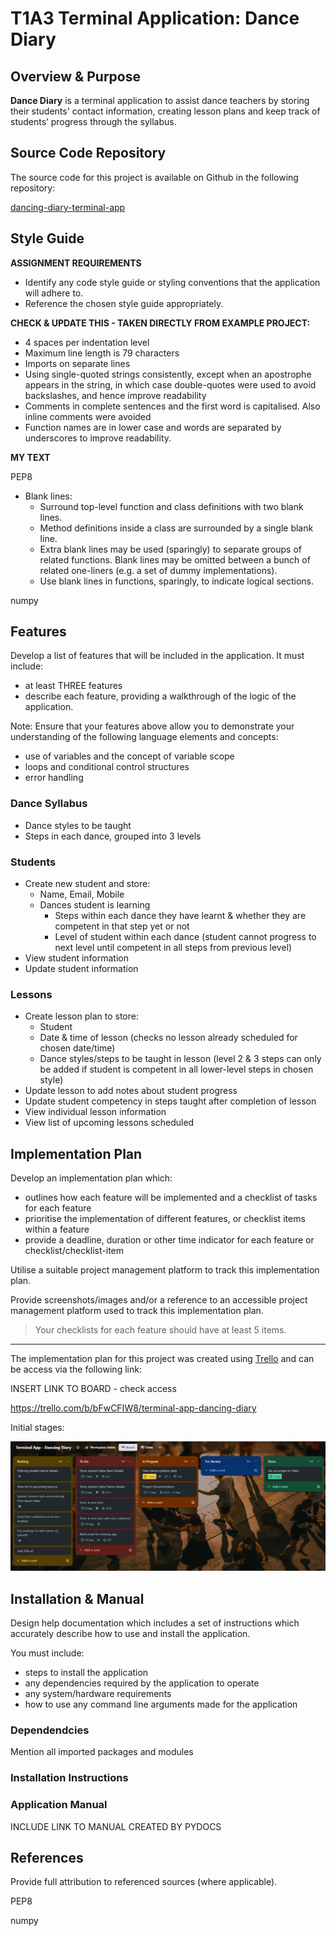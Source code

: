 # T1A3 Terminal Application:  Dance Diary

## Overview & Purpose
**Dance Diary** is a terminal application to assist dance teachers by storing their students' contact information, creating lesson plans and keep track of students’ progress through the syllabus.

## Source Code Repository

The source code for this project is available on Github in the following repository:

[dancing-diary-terminal-app](https://github.com/jeskaj/dancing-diary-terminal-app)

## Style Guide

**ASSIGNMENT REQUIREMENTS**
- Identify any code style guide or styling conventions that the application will adhere to.
- Reference the chosen style guide appropriately.

**CHECK & UPDATE THIS - TAKEN DIRECTLY FROM EXAMPLE PROJECT:**
- 4 spaces per indentation level
- Maximum line length is 79 characters
- Imports on separate lines
- Using single-quoted strings consistently, except when an apostrophe appears in the string, in which case double-quotes were used to avoid backslashes, and hence improve readability
- Comments in complete sentences and the first word is capitalised. Also inline comments were avoided
- Function names are in lower case and words are separated by underscores to improve readability.

**MY TEXT**


PEP8
- Blank lines:
  - Surround top-level function and class definitions with two blank lines.
  - Method definitions inside a class are surrounded by a single blank line.
  - Extra blank lines may be used (sparingly) to separate groups of related functions. Blank lines may be omitted between a bunch of related one-liners (e.g. a set of dummy implementations).
  - Use blank lines in functions, sparingly, to indicate logical sections.

numpy

## Features

Develop a list of features that will be included in the application. It must include:

- at least THREE features
- describe each feature, providing a walkthrough of the logic of the application.

Note: Ensure that your features above allow you to demonstrate your understanding of the following language elements and concepts:

- use of variables and the concept of variable scope
- loops and conditional control structures
- error handling

### Dance Syllabus
- Dance styles to be taught
- Steps in each dance, grouped into 3 levels

### Students
- Create new student and store:
    - Name, Email, Mobile
    - Dances student is learning
        - Steps within each dance they have learnt & whether they are competent in that step yet or not
        - Level of student within each dance (student cannot progress to next level until competent in all steps from previous level)
- View student information
- Update student information

### Lessons
- Create lesson plan to store:
    - Student
    - Date & time of lesson (checks no lesson already scheduled for chosen date/time)
    - Dance styles/steps to be taught in lesson (level 2 & 3 steps can only be added if student is competent in all lower-level steps in chosen style)
- Update lesson to add notes about student progress
- Update student competency in steps taught after completion of lesson
- View individual lesson information
- View list of upcoming lessons scheduled

## Implementation Plan

Develop an implementation plan which:
- outlines how each feature will be implemented and a checklist of tasks for each feature
- prioritise the implementation of different features, or checklist items within a feature
- provide a deadline, duration or other time indicator for each feature or checklist/checklist-item

Utilise a suitable project management platform to track this implementation plan.

Provide screenshots/images and/or a reference to an accessible project management platform used to track this implementation plan. 

> Your checklists for each feature should have at least 5 items.

-------------------------
The implementation plan for this project was created using [Trello](https://trello.com/) and can be access via the following link:

INSERT LINK TO BOARD - check access

https://trello.com/b/bFwCFIW8/terminal-app-dancing-diary

Initial stages:

![initial planning - Sunday](docs/trello1-sun.png)

## Installation & Manual

Design help documentation which includes a set of instructions which accurately describe how to use and install the application.

You must include:
- steps to install the application
- any dependencies required by the application to operate
- any system/hardware requirements
- how to use any command line arguments made for the application

### Dependendcies

Mention all imported packages and modules

### Installation Instructions

### Application Manual

INCLUDE LINK TO MANUAL CREATED BY PYDOCS

## References

Provide full attribution to referenced sources (where applicable).

PEP8

numpy

